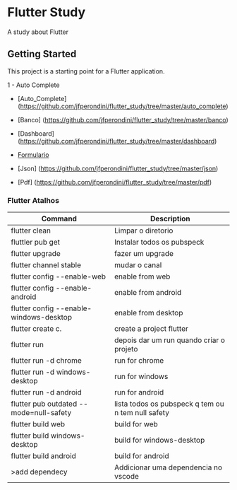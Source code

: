 # Flutter Study

A study about Flutter

## Getting Started

This project is a starting point for a Flutter application.

1 - Auto Complete 
- [Auto_Complete] (https://github.com/jfperondini/flutter_study/tree/master/auto_complete)

- [Banco] (https://github.com/jfperondini/flutter_study/tree/master/banco)

- [Dashboard] (https://github.com/jfperondini/flutter_study/tree/master/dashboard)

- [Formulario ](https://github.com/jfperondini/flutter_study/tree/master/form)

- [Json] (https://github.com/jfperondini/flutter_study/tree/master/json)

- [Pdf] (https://github.com/jfperondini/flutter_study/tree/master/pdf)
### Flutter Atalhos

| Command | Description |
| ------- | --------- |
| flutter clean | Limpar o diretorio |
| fluttler pub get | Instalar todos os pubspeck |
| flutter upgrade | fazer um upgrade |
| flutter channel stable | mudar o canal |
| flutter config --enable-web | enable from web |
| flutter config --enable-android | enable from android |
| flutter config --enable-windows-desktop | enable from desktop |
| flutter create c. | create a project flutter |
| flutter run| depois dar um run quando criar o projeto |
| flutter run -d chrome | run for chrome |
| flutter run -d windows-desktop | run for windows |
| flutter run -d android | run for android |
| flutter pub outdated --mode=null-safety | lista todos os pubspeck q tem ou n tem null safety |
| flutter build web | build for web |
| flutter build windows-desktop | build for windows-desktop |
| flutter build android | build for android |
| >add dependecy | Addicionar uma dependencia no vscode|
